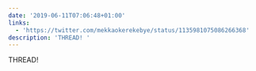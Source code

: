 ```yaml
---
date: '2019-06-11T07:06:48+01:00'
links:
  - 'https://twitter.com/mekkaokerekebye/status/1135981075086266368'
description: 'THREAD! '
---
```

THREAD! 
